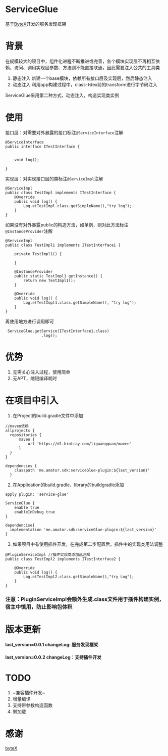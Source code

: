 # ServiceGlue
基于[ByteX](https://github.com/bytedance/ByteX)开发的服务发现框架

# 背景
在规模较大的项目中，组件化进程不断推进或完善，各个模块实现层不再相互依赖，访问、调用实现层参数、方法则不能直接联通，因此需要注入公共的工具类
1. 静态注入
  新建一个base模块，依赖所有接口层及实现层，然后静态注入
2. 动态注入
  利用app构建过程中，class-》dex前的transform进行字节码注入
  
ServiceGlue采用第二种方式，动态注入，构造实现类实例 

# 使用
接口层：对需要对外暴露的接口标注`@ServiceInterface`注解
```
@ServiceInterface
public interface ITestInterface {


    void log();

}
```
实现层：对实现接口层的类标注`@ServiceImpl`注解
```
@ServiceImpl
public class TestImpl implements ITestInterface {
    @Override
    public void log() {
        Log.e(TestImpl.class.getSimpleName(),"try log");
    }
}
```
如果没有对外暴露public的构造方法，如单例，则对此方法标注`@InstanceProvider`注解
```
@ServiceImpl
public class TestImpl1 implements ITestInterface1 {

    private TestImpl1() {

    }

    @InstanceProvider
    public static TestImpl1 getInstance() {
        return new TestImpl1();
    }

    @Override
    public void log() {
        Log.e(TestImpl1.class.getSimpleName(), "try log");
    }
}
```
再使用地方进行调用即可
```
 ServiceGlue.getService(ITestInterface1.class)
                .log();
  ```
  
  # 优势
  1. 无需关心注入过程，使用简单
  2. 无APT，缩短编译耗时
  
  # 在项目中引入
  1. 在Project的build.gradle文件中添加
  ```
  //maven依赖
allprojects {
    repositories {
        maven {
            url 'https://dl.bintray.com/liguangquan/maven'
        }
    }
}

dependencies {
      classpath 'me.amator.sdk:serviceGlue-plugin:${last_version}'
    }
```
2. 在Application的build.gradle、library的buildgradle添加
```
apply plugin: 'service-glue'

ServiceGlue {
    enable true
    enableInDebug true
}

dependencise{
  implementation 'me.amator.sdk:serviceGlue-plugin:${last_version}'
}

```

3. 如果项目中有使用插件开发，在完成第二步配置后，插件中的实现类用法调整
```
@PluginServiceImpl //插件实现类添加此注解
public class TestImpl2 implements ITestInterface2 {

    @Override
    public void log() {
        Log.e(TestImpl2.class.getSimpleName(),"try Log");
    }
}
```
### 注意：PluginServiceImpl会额外生成.class文件用于插件构建实例，宿主中慎用，防止影响包体积

# 版本更新
#### last_version=0.0.1  changeLog: 服务发现框架
#### last_version=0.0.2  changeLog：支持插件开发 
      
  
  # TODO
  1. ~兼容插件开发~
  2. 增量编译
  3. 支持带参数构造函数
  4. 懒加载
  
  # 感谢
  [byteX](https://github.com/bytedance/ByteX)
